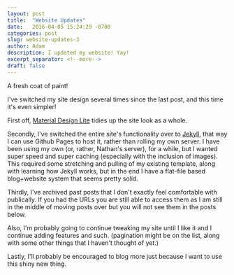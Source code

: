 ```yaml
---
layout: post
title:  "Website Updates"
date:   2016-04-05 15:24:29 -0700
categories: post
slug: website-updates-3
author: Adam
description: I updated my website! Yay!
excerpt_separator: <!--more-->
draft: false
---
```

A fresh coat of paint!

I've switched my site design several times since the last post, and this time it's even simpler!

<!--more-->

First off, [Material Design Lite](http://getmdl.io) tidies up the site look as a whole.

Secondly, I've switched the entire site's functionality over to [Jekyll](http://jekyllrb.com), that way I can use Github Pages to host it, rather than rolling my own server. I have been using my own (or, rather, Nathan's server), for a while, but I wanted super speed and super caching (especially with the inclusion of images). This required some stretching and pulling of my existing template, along with learning how Jekyll works, but in the end I have a flat-file based blog+website system that seems pretty solid.

Thirdly, I've archived past posts that I don't exactly feel comfortable with publically. If you had the URLs you are still able to access them as I am still in the middle of moving posts over but you will not see them in the posts below.

Also, I'm probably going to continue tweaking my site until I like it and I continue adding features and such. (pagination might be on the list, along with some other things that I haven't thought of yet.)

Lastly, I'll probably be encouraged to blog more just because I want to use this shiny new thing.